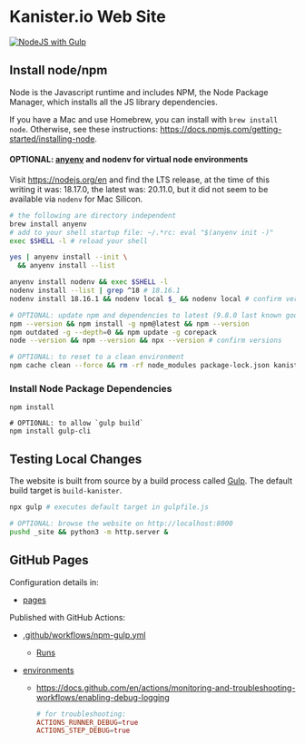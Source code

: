 
# Kanister.io Web Site
[![NodeJS with Gulp](https://github.com/kanisterio/website/actions/workflows/npm-gulp.yml/badge.svg)](https://github.com/kanisterio/website/actions/workflows/npm-gulp.yml)

## Install node/npm
Node is the Javascript runtime and includes NPM, the Node Package Manager, which installs all the JS library dependencies.

If you have a Mac and use Homebrew, you can install with `brew install node`. Otherwise, see these instructions: https://docs.npmjs.com/getting-started/installing-node.

#### OPTIONAL: [anyenv](https://anyenv.github.io/) and nodenv for virtual node environments

Visit https://nodejs.org/en and find the LTS release, at the time of this writing it was: 18.17.0, the latest was: 20.11.0, but it did not seem to be available via `nodenv` for Mac Silicon.

```bash
# the following are directory independent
brew install anyenv
# add to your shell startup file: ~/.*rc: eval "$(anyenv init -)"
exec $SHELL -l # reload your shell

yes | anyenv install --init \
  && anyenv install --list

anyenv install nodenv && exec $SHELL -l
nodenv install --list | grep ^18 # 18.16.1
nodenv install 18.16.1 && nodenv local $_ && nodenv local # confirm version

# OPTIONAL: update npm and dependencies to latest (9.8.0 last known good)
npm --version && npm install -g npm@latest && npm --version
npm outdated -g --depth=0 && npm update -g corepack
node --version && npm --version && npx --version # confirm versions

# OPTIONAL: to reset to a clean environment
npm cache clean --force && rm -rf node_modules package-lock.json kanister.io
```

### Install Node Package Dependencies
```shell
npm install

# OPTIONAL: to allow `gulp build`
npm install gulp-cli
```

## Testing Local Changes
The website is built from source by a build process called [Gulp](https://gulpjs.com/docs/en/getting-started/quick-start). The default build target is `build-kanister`.

```bash
npx gulp # executes default target in gulpfile.js

# OPTIONAL: browse the website on http://localhost:8000
pushd _site && python3 -m http.server &
```

## GitHub Pages

Configuration details in:
- [pages](https://github.com/kanisterio/website/settings/pages)

Published with GitHub Actions:
- [.github/workflows/npm-gulp.yml](https://github.com/kanisterio/website/blob/main/.github/workflows/npm-gulp.yml)

  - [Runs](https://github.com/kanisterio/website/actions/)
- [environments](https://github.com/kanisterio/website/settings/environments)

  - https://docs.github.com/en/actions/monitoring-and-troubleshooting-workflows/enabling-debug-logging

    ```toml
    # for troubleshooting:
    ACTIONS_RUNNER_DEBUG=true
    ACTIONS_STEP_DEBUG=true
    ```
